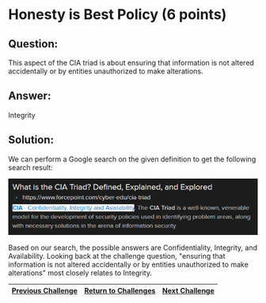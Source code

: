 # Honesty is Best Policy (6 points)

## Question:

This aspect of the CIA triad is about ensuring that information is not altered accidentally or by entities unauthorized to make alterations.

## Answer:

Integrity

## Solution:

We can perform a Google search on the given definition to get the following search result:

[![search-result.png](search-result.png)](https://duckduckgo.com/?t=ffab&q=cia+triad&atb=v1-1&ia=web)

Based on our search, the possible answers are Confidentiality, Integrity, and Availability. Looking back at the challenge question, "ensuring that information is not altered accidentally or by entities unauthorized to make alterations" most closely relates to Integrity.

| [Previous Challenge](/Challenges/Securely-Provision/4/README.md#question) | [Return to Challenges](/Challenges/../../../#modules) | [Next Challenge](/Challenges/Securely-Provision/6/README.md#question) |
| :------- | :-----: | ------: |